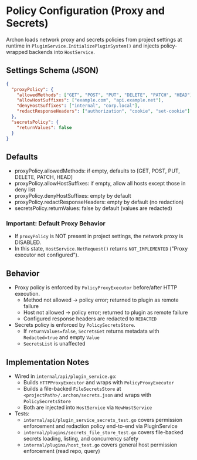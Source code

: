 # Policy Configuration (Proxy and Secrets)

Archon loads network proxy and secrets policies from project settings at runtime in `PluginService.InitializePluginSystem()` and injects policy-wrapped backends into `HostService`.

## Settings Schema (JSON)

```json
{
  "proxyPolicy": {
    "allowedMethods": ["GET", "POST", "PUT", "DELETE", "PATCH", "HEAD"],
    "allowHostSuffixes": ["example.com", "api.example.net"],
    "denyHostSuffixes": ["internal", "corp.local"],
    "redactResponseHeaders": ["authorization", "cookie", "set-cookie"]
  },
  "secretsPolicy": {
    "returnValues": false
  }
}
```

## Defaults

- proxyPolicy.allowedMethods: if empty, defaults to [GET, POST, PUT, DELETE, PATCH, HEAD]
- proxyPolicy.allowHostSuffixes: if empty, allow all hosts except those in deny list
- proxyPolicy.denyHostSuffixes: empty by default
- proxyPolicy.redactResponseHeaders: empty by default (no redaction)
- secretsPolicy.returnValues: false by default (values are redacted)

### Important: Default Proxy Behavior

- If `proxyPolicy` is NOT present in project settings, the network proxy is DISABLED.
- In this state, `HostService.NetRequest()` returns `NOT_IMPLEMENTED` ("Proxy executor not configured").

## Behavior

- Proxy policy is enforced by `PolicyProxyExecutor` before/after HTTP execution.
  - Method not allowed -> policy error; returned to plugin as remote failure
  - Host not allowed -> policy error; returned to plugin as remote failure
  - Configured response headers are redacted to `REDACTED`
- Secrets policy is enforced by `PolicySecretsStore`.
  - If `returnValues=false`, `SecretsGet` returns metadata with `Redacted=true` and empty `Value`
  - `SecretsList` is unaffected

## Implementation Notes

- Wired in `internal/api/plugin_service.go`:
  - Builds `HTTPProxyExecutor` and wraps with `PolicyProxyExecutor`
  - Builds a file-backed `FileSecretsStore` at `<projectPath>/.archon/secrets.json` and wraps with `PolicySecretsStore`
  - Both are injected into `HostService` via `NewHostService`
- Tests:
  - `internal/api/plugin_service_secrets_test.go` covers permission enforcement and redaction policy end-to-end via PluginService
  - `internal/plugins/secrets_file_store_test.go` covers file-backed secrets loading, listing, and concurrency safety
  - `internal/plugins/host_test.go` covers general host permission enforcement (read repo, query)

